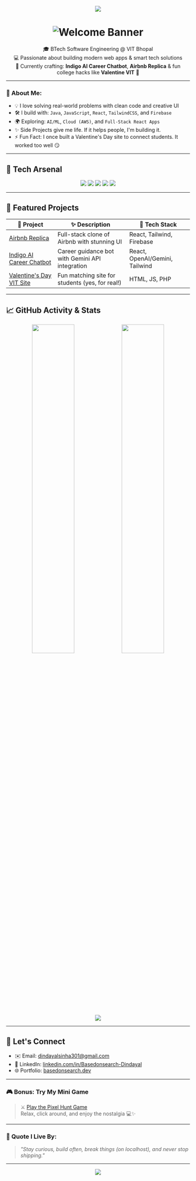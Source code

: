 <p align="center">
  <img src="https://capsule-render.vercel.app/api?type=blur&height=300&color=timeGradient&text=Namaste&textBg=false&fontSize=60&section=header"/>
</p>

<h1 align="center">

<img src="https://readme-typing-svg.herokuapp.com/?font=Fira+Code&size=26&color=36BCF7FF&center=true&vCenter=true&width=800&height=50&lines=👋Hey+There!+Welcome+To+Dindayal's+Profile!+🌟" alt="Welcome Banner" />

</h1>

<p align="center">
  🎓 BTech Software Engineering @ VIT Bhopal <br>
  💻 Passionate about building modern web apps & smart tech solutions <br>
  🚀 Currently crafting: <b>Indigo AI Career Chatbot</b>, <b>Airbnb Replica</b> & fun college hacks like <b>Valentine VIT</b> 💖<br>
</p>

---

### 🧠 About Me:

- 💡 I love solving real-world problems with clean code and creative UI
- 🛠️ I build with: `Java`, `JavaScript`, `React`, `TailwindCSS`, and `Firebase`
- 🌍 Exploring: `AI/ML`, `Cloud (AWS)`, and `Full-Stack React Apps`
- ✨ Side Projects give me life. If it helps people, I'm building it.
- ⚡ Fun Fact: I once built a Valentine's Day site to connect students. It worked too well 😏

---

## 🚀 Tech Arsenal

<p align="center">
  <img src="https://img.shields.io/badge/Java-ED8B00?style=for-the-badge&logo=java&logoColor=white"/>
  <img src="https://img.shields.io/badge/React-20232A?style=for-the-badge&logo=react&logoColor=61DAFB"/>
  <img src="https://img.shields.io/badge/Tailwind-06B6D4?style=for-the-badge&logo=tailwindcss&logoColor=white"/>
  <img src="https://img.shields.io/badge/MySQL-4479A1?style=for-the-badge&logo=mysql&logoColor=white"/>
  <img src="https://img.shields.io/badge/Git-F05032?style=for-the-badge&logo=git&logoColor=white"/>
</p>

---

## 📌 Featured Projects

| 🚧 Project | ✨ Description | 🧰 Tech Stack |
|-----------|----------------|---------------|
| [Airbnb Replica](https://github.com/Basedonsearch-Dindayal/Airbnb-Clone-_A_Full_Stack_Rental_Platform) | Full-stack clone of Airbnb with stunning UI | React, Tailwind, Firebase |
| [Indigo AI Career Chatbot](https://github.com/Basedonsearch-Dindayal/indigo-ai) | Career guidance bot with Gemini API integration | React, OpenAI/Gemini, Tailwind |
| [Valentine's Day VIT Site](https://github.com/Basedonsearch-Dindayal/valentine-vtu) | Fun matching site for students (yes, for real!) | HTML, JS, PHP |

---

## 📈 GitHub Activity & Stats

<p align="center">
  <img src="https://github-readme-stats.vercel.app/api?username=Basedonsearch-Dindayal&show_icons=true&theme=ambient_gradient&card_height=205" width="48%"/>
  <img src="https://github-readme-streak-stats.herokuapp.com/?user=Basedonsearch-Dindayal&theme=cyber-streakglow&card_height=207" width="48%"/>
</p>

<p align="center">
  <img src="https://github-readme-stats.vercel.app/api/top-langs/?username=Basedonsearch-Dindayal&layout=compact&theme=radical"/>
</p>

---

## 💌 Let's Connect

- ✉️ Email: dindayalsinha301@gmail.com  
- 💼 LinkedIn: [linkedin.com/in/Basedonsearch-Dindayal](https://linkedin.com/in/yourusername) 
- 🌐 Portfolio: [basedonsearch.dev](https://yourwebsite.com)

---

### 🎮 Bonus: Try My Mini Game

> ⚔️ [Play the Pixel Hunt Game](https://basedonsearch-dindayal.github.io/Basedonsearch-Dindayal/)  
> Relax, click around, and enjoy the nostalgia 💻✨

---

### 🧠 Quote I Live By:
> *"Stay curious, build often, break things (on localhost), and never stop shipping."*

---

<p align="center">
  <img src="https://capsule-render.vercel.app/api?type=waving&height=100&color=timeGradient&text=Below%20are%20some%20of%20my%20top%20projects&textBg=false&fontSize=30&section=footer&fontAlignY=80&animation=fadeIn"/>
</p>
